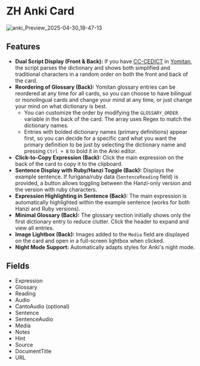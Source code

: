 # ZH Anki Card

![anki_Preview_2025-04-30_18-47-13](https://github.com/user-attachments/assets/27728e63-63b6-496b-9191-949e0744871b)

## Features

- **Dual Script Display (Front & Back):** If you have
  [CC-CEDICT](https://github.com/MarvNC/cc-cedict-yomitan/) in
  [Yomitan](https://yomitan.wiki/), the script parses the dictionary and shows
  both simplified and traditional characters in a random order on both the front
  and back of the card.
- **Reordering of Glossary (Back):** Yomitan glossary entries can be reordered
  at any time for all cards, so you can choose to have bilingual or monolingual
  cards and change your mind at any time, or just change your mind on what
  dictionary is best.
  - You can customize the order by modifying the `GLOSSARY_ORDER` variable in
    the back of the card. The array uses Regex to match the dictionary names.
  - Entries with bolded dictionary names (primary definitions) appear first, so
    you can decide for a specific card what you want the primary definition to
    be just by selecting the dictionary name and pressing `Ctrl + B` to bold it
    in the Anki editor.
- **Click-to-Copy Expression (Back):** Click the main expression on the back of
  the card to copy it to the clipboard.
- **Sentence Display with Ruby/Hanzi Toggle (Back):** Displays the example
  sentence. If furigana/ruby data (`SentenceReading` field) is provided, a
  button allows toggling between the Hanzi-only version and the version with
  ruby characters.
- **Expression Highlighting in Sentence (Back):** The main expression is
  automatically highlighted within the example sentence (works for both Hanzi
  and Ruby versions).
- **Minimal Glossary (Back):** The glossary section initially shows only the
  first dictionary entry to reduce clutter. Click the header to expand and view
  all entries.
- **Image Lightbox (Back):** Images added to the `Media` field are displayed on
  the card and open in a full-screen lightbox when clicked.
- **Night Mode Support:** Automatically adapts styles for Anki's night mode.

## Fields

- Expression
- Glossary
- Reading
- Audio
- CantoAudio (optional)
- Sentence
- SentenceAudio
- Media
- Notes
- Hint
- Source
- DocumentTitle
- URL

